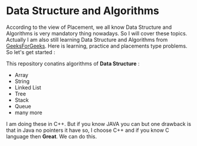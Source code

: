 # Data Structure and Algorithms
According to the view of Placement, we all know Data Structure and Algorithms is very mandatory thing nowadays. So I will cover these topics. Actually I am also still learning Data Structure and Algorithms from [GeeksForGeeks](https://www.geeksforgeeks.org/). Here is learning, practice and placements type problems. So let's get started :

This repository conatins algorithms of **Data Structure** :

* Array
* String
* Linked List
* Tree
* Stack
* Queue
* many more

I am doing these in C++. But if you know JAVA you can but one drawback is that in Java no pointers it have so, I choose C++ and if you know C language then **Great**. We can do this.
